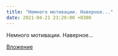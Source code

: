 ```yaml
---
title: "Немного мотивации. Наверное..."
date: 2021-04-21 23:29:00 +0300
---
```


Немного мотивации. Наверное...

[Вложение](https://vk.com/video41076938_456239469)
